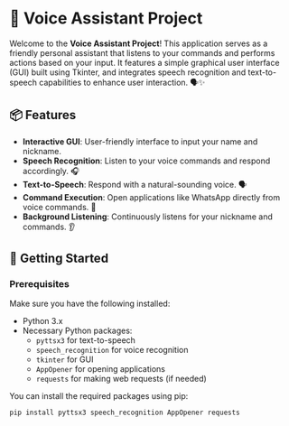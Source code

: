 # 🎤 Voice Assistant Project

Welcome to the **Voice Assistant Project**! This application serves as a friendly personal assistant that listens to your commands and performs actions based on your input. It features a simple graphical user interface (GUI) built using Tkinter, and integrates speech recognition and text-to-speech capabilities to enhance user interaction. 🗣️✨

## 📦 Features

- **Interactive GUI**: User-friendly interface to input your name and nickname.
- **Speech Recognition**: Listen to your voice commands and respond accordingly. 🎧
- **Text-to-Speech**: Respond with a natural-sounding voice. 🗣️
- **Command Execution**: Open applications like WhatsApp directly from voice commands. 📱
- **Background Listening**: Continuously listens for your nickname and commands. 👂

## 🚀 Getting Started

### Prerequisites

Make sure you have the following installed:

- Python 3.x
- Necessary Python packages:
  - `pyttsx3` for text-to-speech
  - `speech_recognition` for voice recognition
  - `tkinter` for GUI
  - `AppOpener` for opening applications
  - `requests` for making web requests (if needed)

You can install the required packages using pip:

```bash
pip install pyttsx3 speech_recognition AppOpener requests
